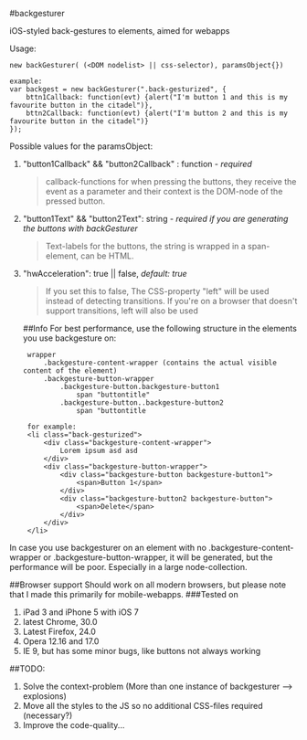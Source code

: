 #backgesturer


iOS-styled back-gestures to elements, aimed for webapps

Usage:

    new backGesturer( (<DOM nodelist> || css-selector), paramsObject{})

	example:
	var backgest = new backGesturer(".back-gesturized", {
		bttn1Callback: function(evt) {alert("I'm button 1 and this is my favourite button in the citadel")},
		bttn2Callback: function(evt) {alert("I'm button 2 and this is my favourite button in the citadel")}
	});	
    
Possible values for the paramsObject:

1. "button1Callback" && "button2Callback" : function - _required_ 
   > callback-functions for when pressing the buttons, they receive the event as a parameter and their context is the DOM-node of the pressed button.

2. "button1Text" && "button2Text": string - _required if you are generating the buttons with backGesturer_
    >Text-labels for the buttons, the string is wrapped in a span-element, can be HTML.

3. "hwAcceleration": true || false,  _default: true_
    > If you set this to false, The CSS-property "left" will be used instead of detecting transitions.
    > If you're on a browser that doesn't support transitions, left will also be used
    
    ##Info
    For best performance, use the following structure in the elements you use backgesture on:

        wrapper
            .backgesture-content-wrapper (contains the actual visible content of the element)
            .backgesture-button-wrapper
                .backgesture-button.backgesture-button1
                    span "buttontitle"
                .backgesture-button..backgesture-button2
                    span "buttontitle
                    
        for example:
        <li class="back-gesturized">
		    <div class="backgesture-content-wrapper">
                Lorem ipsum asd asd
            </div>
			<div class="backgesture-button-wrapper">
                <div class="backgesture-button backgesture-button1">
                    <span>Button 1</span>
                </div>
                <div class="backgesture-button2 backgesture-button">
                    <span>Delete</span>
                </div>
            </div>
		</li>

In case you use backgesturer on an element with no .backgesture-content-wrapper or .backgesture-button-wrapper, it will be generated, but the performance will be poor. Especially in a large node-collection.

##Browser support
Should work on all modern browsers, but please note that I made this primarily for mobile-webapps.
###Tested on

1. iPad 3 and iPhone 5 with iOS 7
2. latest Chrome, 30.0
3. Latest Firefox, 24.0
4. Opera 12.16 and 17.0
5. IE 9, but has some minor bugs, like buttons not always working

##TODO:
1. Solve the context-problem (More than one instance of backgesturer --> explosions)
2. Move all the styles to the JS so no additional CSS-files required (necessary?)
3. Improve the code-quality...
    
    
    
    
    
